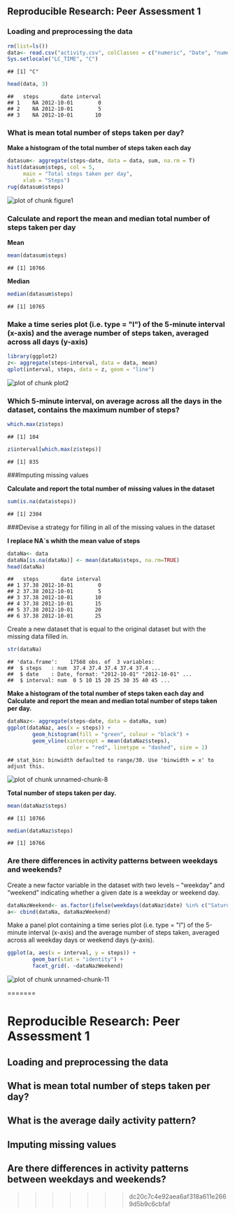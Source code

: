 Reproducible Research: Peer Assessment 1
-----------------------------------------

### Loading and preprocessing the data



```r
rm(list=ls())
data<- read.csv("activity.csv", colClasses = c("numeric", "Date", "numeric"))
Sys.setlocale("LC_TIME", "C")
```

```
## [1] "C"
```

```r
head(data, 3)
```

```
##   steps       date interval
## 1    NA 2012-10-01        0
## 2    NA 2012-10-01        5
## 3    NA 2012-10-01       10
```

### What is mean total number of steps taken per day?

**Make a histogram of the total number of steps taken each day**


```r
datasum<- aggregate(steps~date, data = data, sum, na.rm = T)
hist(datasum$steps, col = 5,
     main = "Total steps taken per day",
     xlab = "Steps")
rug(datasum$steps)
```

![plot of chunk figure1](figure/figure1.png) 

### Calculate and report the mean and median total number of steps taken per day

**Mean**

```r
mean(datasum$steps) 
```

```
## [1] 10766
```

**Median**

```r
median(datasum$steps)
```

```
## [1] 10765
```

### Make a time series plot (i.e. type = "l") of the 5-minute interval (x-axis) and the average number of steps taken, averaged across all days (y-axis)


```r
library(ggplot2)
z<- aggregate(steps~interval, data = data, mean)
qplot(interval, steps, data = z, geom = "line")
```

![plot of chunk plot2](figure/plot2.png) 

### Which 5-minute interval, on average across all the days in the dataset, contains the maximum number of steps?

```r
which.max(z$steps)
```

```
## [1] 104
```

```r
z$interval[which.max(z$steps)]
```

```
## [1] 835
```

###Imputing missing values

**Calculate and report the total number of missing values in the dataset**

```r
sum(is.na(data$steps))
```

```
## [1] 2304
```

###Devise a strategy for filling in all of the missing values in the dataset

**I replace NA`s whith the mean value of steps**

```r
dataNa<- data
dataNa[is.na(dataNa)] <- mean(dataNa$steps, na.rm=TRUE)
head(dataNa)
```

```
##   steps       date interval
## 1 37.38 2012-10-01        0
## 2 37.38 2012-10-01        5
## 3 37.38 2012-10-01       10
## 4 37.38 2012-10-01       15
## 5 37.38 2012-10-01       20
## 6 37.38 2012-10-01       25
```
Create a new dataset that is equal to the original dataset but with the
missing data filled in.

```r
str(dataNa)
```

```
## 'data.frame':	17568 obs. of  3 variables:
##  $ steps   : num  37.4 37.4 37.4 37.4 37.4 ...
##  $ date    : Date, format: "2012-10-01" "2012-10-01" ...
##  $ interval: num  0 5 10 15 20 25 30 35 40 45 ...
```

**Make a histogram of the total number of steps taken each day and Calculate**
**and report the mean and median total number of steps taken per day.**

```r
dataNaz<- aggregate(steps~date, data = dataNa, sum)
ggplot(dataNaz, aes(x = steps)) + 
        geom_histogram(fill = "green", colour = "black") +
        geom_vline(xintercept = mean(dataNaz$steps),
                   color = "red", linetype = "dashed", size = 1)
```

```
## stat_bin: binwidth defaulted to range/30. Use 'binwidth = x' to adjust this.
```

![plot of chunk unnamed-chunk-8](figure/unnamed-chunk-8.png) 

**Total number of steps taken per day.**


```r
mean(dataNaz$steps)
```

```
## [1] 10766
```

```r
median(dataNaz$steps)
```

```
## [1] 10766
```

### Are there differences in activity patterns between weekdays and weekends?

Create a new factor variable in the dataset with two levels – “weekday”
and “weekend” indicating whether a given date is a weekday or weekend
day.

```r
dataNazWeekend<- as.factor(ifelse(weekdays(dataNaz$date) %in% c("Saturday", "Sunday"), "Weekday", "Weekends"))
a<- cbind(dataNa, dataNazWeekend)
```

Make a panel plot containing a time series plot (i.e. type = "l") of the
5-minute interval (x-axis) and the average number of steps taken, averaged
across all weekday days or weekend days (y-axis).


```r
ggplot(a, aes(x = interval, y = steps)) + 
        geom_bar(stat = "identity") + 
        facet_grid(. ~dataNazWeekend)
```

![plot of chunk unnamed-chunk-11](figure/unnamed-chunk-11.png) 


=======
# Reproducible Research: Peer Assessment 1


## Loading and preprocessing the data



## What is mean total number of steps taken per day?



## What is the average daily activity pattern?



## Imputing missing values



## Are there differences in activity patterns between weekdays and weekends?
>>>>>>> dc20c7c4e92aea6af318a611e2669d5b9c6cbfaf
